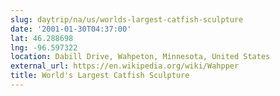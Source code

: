 ```yaml
---
slug: daytrip/na/us/worlds-largest-catfish-sculpture
date: '2001-01-30T04:37:00'
lat: 46.288698
lng: -96.597322
location: Dabill Drive, Wahpeton, Minnesota, United States
external_url: https://en.wikipedia.org/wiki/Wahpper
title: World's Largest Catfish Sculpture
---
```



